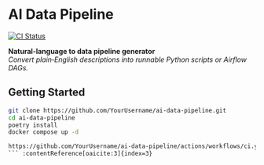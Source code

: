 # AI Data Pipeline

[![CI Status](https://github.com/YourUsername/ai-data-pipeline/actions/workflows/ci.yml/badge.svg)](https://github.com/YourUsername/ai-data-pipeline/actions)

**Natural‐language to data pipeline generator**  
_Convert plain‐English descriptions into runnable Python scripts or Airflow DAGs._

## Getting Started

```bash
git clone https://github.com/YourUsername/ai-data-pipeline.git
cd ai-data-pipeline
poetry install
docker compose up -d

https://github.com/YourUsername/ai-data-pipeline/actions/workflows/ci.yml/badge.svg
``` :contentReference[oaicite:3]{index=3}  
